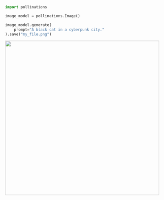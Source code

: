 ```python
import pollinations

image_model = pollinations.Image()

image_model.generate(
    prompt="A black cat in a cyberpunk city."
).save("my_file.png")
```

<div id="header">
  <img src="https://i.ibb.co/m60BGZ3/image.png" width=500/>
</div>
